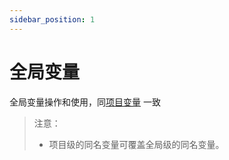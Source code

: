 ```yaml
---
sidebar_position: 1
---
```


# 全局变量

全局变量操作和使用，同[项目变量](/application/variable) 一致

> 注意：
>
> - 项目级的同名变量可覆盖全局级的同名变量。
